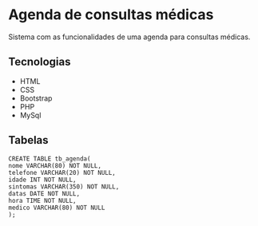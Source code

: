 # Agenda de consultas médicas
Sistema com as funcionalidades de uma agenda para consultas médicas.

## Tecnologias
- HTML
- CSS
- Bootstrap
- PHP
- MySql

## Tabelas
```
CREATE TABLE tb_agenda(
nome VARCHAR(80) NOT NULL,
telefone VARCHAR(20) NOT NULL,
idade INT NOT NULL,
sintomas VARCHAR(350) NOT NULL,
datas DATE NOT NULL,
hora TIME NOT NULL,
medico VARCHAR(80) NOT NULL
);

```